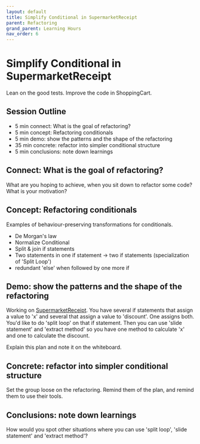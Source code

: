 ```yaml
---
layout: default
title: Simplify Conditional in SupermarketReceipt
parent: Refactoring
grand_parent: Learning Hours
nav_order: 6
---
```


# Simplify Conditional in SupermarketReceipt

Lean on the good tests. Improve the code in ShoppingCart.

## Session Outline

* 5 min connect: What is the goal of refactoring? 
* 5 min concept: Refactoring conditionals
* 5 min demo: show the patterns and the shape of the refactoring
* 35 min concrete: refactor into simpler conditional structure
* 5 min conclusions: note down learnings

## Connect: What is the goal of refactoring? 

What are you hoping to achieve, when you sit down to refactor some code? What is your motivation?

## Concept: Refactoring conditionals

Examples of behaviour-preserving transformations for conditionals. 

* De Morgan's law
* Normalize Conditional
* Split & join if statements
* Two statements in one if statement -> two if statements (specialization of 'Split Loop')
* redundant 'else' when followed by one more if

## Demo: show the patterns and the shape of the refactoring

Working on [SupermarketReceipt](https://github.com/emilybache/SupermarketReceipt-Refactoring-Kata). You have several if statements that assign a value to 'x' and several that assign a value to 'discount'. One assigns both. You'd like to do 'split loop' on that if statement. Then you can use 'slide statement' and 'extract method' so you have one method to calculate 'x' and one to calculate the discount.

Explain this plan and note it on the whiteboard.

## Concrete: refactor into simpler conditional structure

Set the group loose on the refactoring. Remind them of the plan, and remind them to use their tools.

## Conclusions: note down learnings

How would you spot other situations where you can use 'split loop', 'slide statement' and 'extract method'?

